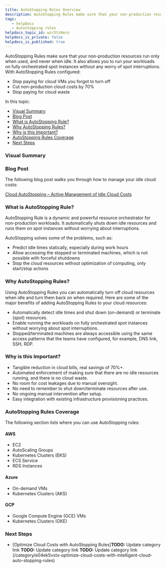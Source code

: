 ```yaml
---
title: AutoStopping Rules Overview
description: AutoStopping Rules make sure that your non-production resources run only when used, and never when idle.
tags: 
   - helpDocs
   - Autostopping rules
helpdocs_topic_id: wzr5tz0ero
helpdocs_is_private: false
helpdocs_is_published: true
---
```


AutoStopping Rules make sure that your non-production resources run only when used, and never when idle. It also allows you to run your workloads on fully orchestrated spot instances without any worry of spot interruptions. With AutoStopping Rules configured:

* Stop paying for cloud VMs you forgot to turn off
* Cut non-production cloud costs by 70%
* Stop paying for cloud waste

In this topic:

* [Visual Summary](auto-stopping-rules.md)
* [Blog Post](auto-stopping-rules.md)
* [What is AutoStopping Rule?](auto-stopping-rules.md)
* [Why AutoStopping Rules?](auto-stopping-rules.md)
* [Why is this Important?](auto-stopping-rules.md)
* [AutoStopping Rules Coverage](auto-stopping-rules.md)
* [Next Steps](auto-stopping-rules.md)

### Visual Summary

### Blog Post

The following blog post walks you through how to manage your idle cloud costs:

[Cloud AutoStopping – Active Management of Idle Cloud Costs](https://harness.io/blog/product-updates/cloud-autostopping/)

### What is AutoStopping Rule?

AutoStopping Rule is a dynamic and powerful resource orchestrator for non-production workloads. It automatically shuts down idle resources and runs them on spot instances without worrying about interruptions.

AutoStopping solves some of the problems, such as:

* Predict idle times statically, especially during work hours
* Allow accessing the stopped or terminated machines, which is not possible with forceful shutdowns
* Stop the cloud resources without optimization of computing, only start/stop actions

### Why AutoStopping Rules?

Using AutoStopping Rules you can automatically turn off cloud resources when idle and turn them back on when required. Here are some of the major benefits of adding AutoStopping Rules to your cloud resources:

* Automatically detect idle times and shut down (on-demand) or terminate (spot) resources.
* Enable running the workloads on fully orchestrated spot instances without worrying about spot interruptions.
* Stopped/terminated machines are always accessible using the same access patterns that the teams have configured, for example, DNS link, SSH, RDP.

### Why is this Important?

* Tangible reduction in cloud bills, real savings of 70%+.
* Automated enforcement of making sure that there are no idle resources running, and there is no cloud waste.
* No room for cost leakages due to manual oversight.
* No need to remember to shut down/terminate resources after use.
* No ongoing manual intervention after setup.
* Easy integration with existing infrastructure provisioning practices.

### AutoStopping Rules Coverage

The following section lists where you can use AutoStopping rules:

#### AWS

* EC2
* AutoScaling Groups
* Kubernetes Clusters (EKS)
* ECS Service
* RDS Instances

#### Azure

* On-demand VMs
* Kubernetes Clusters (AKS)

#### GCP

* Google Compute Engine (GCE) VMs
* Kubernetes Clusters (GKE)

### Next Steps

* [Optimize Cloud Costs with AutoStopping Rules]**TODO:** Update category link **TODO:** Update category link **TODO:** Update category link (/category/e04ek5vxtx-optimize-cloud-costs-with-intelligent-cloud-auto-stopping-rules)

